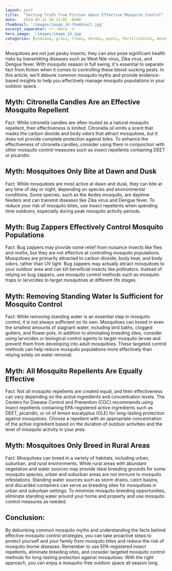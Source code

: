 ```yaml
---
layout: post
title:  "Sorting Truth from Fiction about Effective Mosquito Control"
date:   2024-05-21 16:13:02 -0400
thumbnail: '/images/image_14-thumbnail.jpg'
excerpt_separator: <!--more-->
hero_image: '/images/image_14.jpg'
categories: [indiana, grass, trees, shrubs, pests, fertilization, decoration, curb appeal, garden, flowers, recreation]
---
```

Mosquitoes are not just pesky insects; they can also pose significant health risks by transmitting diseases such as West Nile virus, Zika virus, and Dengue fever. <!--more-->With mosquito season in full swing, it's essential to separate fact from fiction when it comes to controlling these blood-sucking pests. In this article, we'll debunk common mosquito myths and provide evidence-based insights to help you effectively manage mosquito populations in your outdoor space.

## Myth: Citronella Candles Are an Effective Mosquito Repellent
Fact: While citronella candles are often touted as a natural mosquito repellent, their effectiveness is limited. Citronella oil emits a scent that masks the carbon dioxide and body odors that attract mosquitoes, but it does not provide complete protection against bites. To enhance the effectiveness of citronella candles, consider using them in conjunction with other mosquito control measures such as insect repellents containing DEET or picaridin.

## Myth: Mosquitoes Only Bite at Dawn and Dusk
Fact: While mosquitoes are most active at dawn and dusk, they can bite at any time of day or night, depending on species and environmental conditions. Some species, such as the Aedes mosquito, are daytime feeders and can transmit diseases like Zika virus and Dengue fever. To reduce your risk of mosquito bites, use insect repellents when spending time outdoors, especially during peak mosquito activity periods.

## Myth: Bug Zappers Effectively Control Mosquito Populations
Fact: Bug zappers may provide some relief from nuisance insects like flies and moths, but they are not effective at controlling mosquito populations. Mosquitoes are primarily attracted to carbon dioxide, body heat, and body odors, rather than UV light. Bug zappers may actually attract mosquitoes to your outdoor area and can kill beneficial insects like pollinators. Instead of relying on bug zappers, use mosquito control methods such as mosquito traps or larvicides to target mosquitoes at different life stages.

## Myth: Removing Standing Water Is Sufficient for Mosquito Control
Fact: While removing standing water is an essential step in mosquito control, it is not always sufficient on its own. Mosquitoes can breed in even the smallest amounts of stagnant water, including bird baths, clogged gutters, and flower pots. In addition to eliminating breeding sites, consider using larvicides or biological control agents to target mosquito larvae and prevent them from developing into adult mosquitoes. These targeted control methods can help reduce mosquito populations more effectively than relying solely on water removal.

## Myth: All Mosquito Repellents Are Equally Effective
Fact: Not all mosquito repellents are created equal, and their effectiveness can vary depending on the active ingredients and concentration levels. The Centers for Disease Control and Prevention (CDC) recommends using insect repellents containing EPA-registered active ingredients such as DEET, picaridin, or oil of lemon eucalyptus (OLE) for long-lasting protection against mosquitoes. Choose a repellent with an appropriate concentration of the active ingredient based on the duration of outdoor activities and the level of mosquito activity in your area.

## Myth: Mosquitoes Only Breed in Rural Areas
Fact: Mosquitoes can breed in a variety of habitats, including urban, suburban, and rural environments. While rural areas with abundant vegetation and water sources may provide ideal breeding grounds for some mosquito species, urban and suburban areas are not immune to mosquito infestations. Standing water sources such as storm drains, catch basins, and discarded containers can serve as breeding sites for mosquitoes in urban and suburban settings. To minimize mosquito breeding opportunities, eliminate standing water around your home and property and use mosquito control measures as needed.

## Conclusion:
By debunking common mosquito myths and understanding the facts behind effective mosquito control strategies, you can take proactive steps to protect yourself and your family from mosquito bites and reduce the risk of mosquito-borne diseases. Remember to use EPA-registered insect repellents, eliminate breeding sites, and consider targeted mosquito control methods for long-lasting protection against mosquitoes. With the right approach, you can enjoy a mosquito-free outdoor space all season long.
